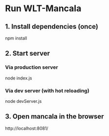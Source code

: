 # Run WLT-Mancala

## 1. Install dependencies (once)

npm install

## 2. Start server

### Via production server

node index.js

### Via dev server (with hot reloading)

node devServer.js

## 3. Open mancala in the browser

http://localhost:8081/
